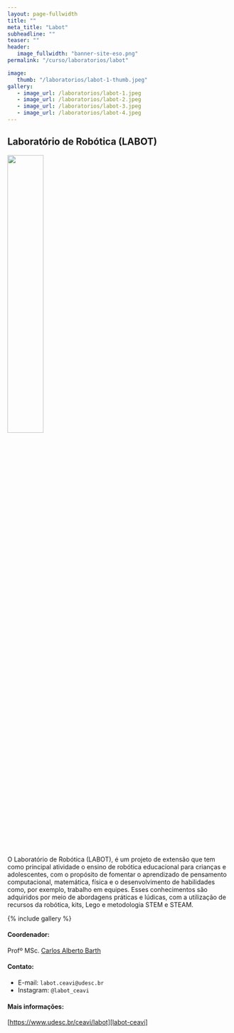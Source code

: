 ```yaml
---
layout: page-fullwidth
title: ""
meta_title: "Labot"
subheadline: ""
teaser: ""
header:
   image_fullwidth: "banner-site-eso.png"
permalink: "/curso/laboratorios/labot"

image:
   thumb: "/laboratorios/labot-1-thumb.jpeg"
gallery:
   - image_url: /laboratorios/labot-1.jpeg
   - image_url: /laboratorios/labot-2.jpeg
   - image_url: /laboratorios/labot-3.jpeg
   - image_url: /laboratorios/labot-4.jpeg
---
```


## **Laboratório de Robótica (LABOT)**

<img class="img-responsive" src="{{site.urlimg}}/laboratorios/logo-labot.png" width="40%" class="align-items: center"/>

O Laboratório de Robótica (LABOT), é um projeto de extensão que tem como principal atividade o ensino de robótica educacional para crianças e adolescentes, com o propósito de fomentar o aprendizado de pensamento computacional, matemática, física e o desenvolvimento de habilidades como, por exemplo, trabalho em equipes. Esses conhecimentos são adquiridos por meio de abordagens práticas e lúdicas, com a utilização de recursos da robótica, kits, Lego e metodologia STEM e STEAM.

{% include gallery %}

#### Coordenador:
Profº MSc. [Carlos Alberto Barth][cab]

#### Contato:
- E-mail: `labot.ceavi@udesc.br`
- Instagram: `@labot_ceavi`

#### Mais informações:
[https://www.udesc.br/ceavi/labot][labot-ceavi]

[cab]: https://buscatextual.cnpq.br/buscatextual/visualizacv.do?metodo=apresentar&id=K4765243H1
[labot-ceavi]: https://www.udesc.br/ceavi/labot